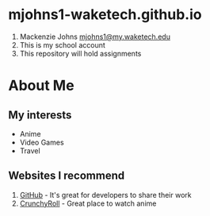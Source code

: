 # mjohns1-waketech.github.io

1. Mackenzie Johns mjohns1@my.waketech.edu
2. This is my school account
3. This repository will hold assignments




# About Me

## My interests 

* Anime
* Video Games
* Travel

## Websites I recommend
1. [GitHub](www.github.com) - It's great for developers to share their work
2. [CrunchyRoll](www.crunchyroll.com) - Great place to watch anime